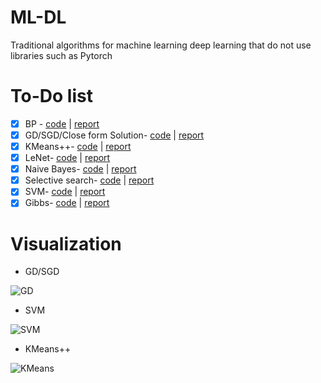 # ML-DL
Traditional algorithms for machine learning deep learning that do not use libraries such as Pytorch

#  To-Do list

- [x] BP - [code](链接到代码的URL) | [report](链接到报告的URL)
- [x] GD/SGD/Close form Solution- [code](链接到代码的URL) | [report](链接到报告的URL)
- [x] KMeans++- [code](链接到代码的URL) | [report](链接到报告的URL)
- [x] LeNet- [code](链接到代码的URL) | [report](链接到报告的URL)
- [x] Naive Bayes- [code](链接到代码的URL) | [report](链接到报告的URL)
- [x] Selective search- [code](链接到代码的URL) | [report](链接到报告的URL)
- [x] SVM- [code](链接到代码的URL) | [report](链接到报告的URL)
- [x] Gibbs- [code](链接到代码的URL) | [report](链接到报告的URL)

# Visualization

- GD/SGD

![GD](F:\Users\liu'hao\Desktop\2\ML-DL\img\GD.png)

- SVM

![SVM](F:\Users\liu'hao\Desktop\2\ML-DL\img\SVM.png)

- KMeans++

![KMeans](F:\Users\liu'hao\Desktop\2\ML-DL\img\KMeans.jpg)
